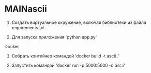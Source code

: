 # MAINascii

1. Создать виртуальное окружение, включая библиотеки из файла requirements.txt.

2. Для запуска приложения 'python app.py'

Docker

1. Собрать контейнер командой 'docker build -t ascii .'

2. Запустить командой 'docker run -p 5000:5000 -d ascii'
